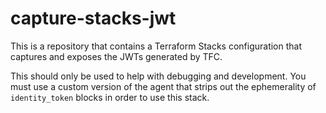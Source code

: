 # capture-stacks-jwt

This is a repository that contains a Terraform Stacks configuration that captures and exposes the JWTs generated by TFC.

This should only be used to help with debugging and development. You must use a custom version of the agent that strips out the ephemerality of `identity_token` blocks in order to use this stack.
